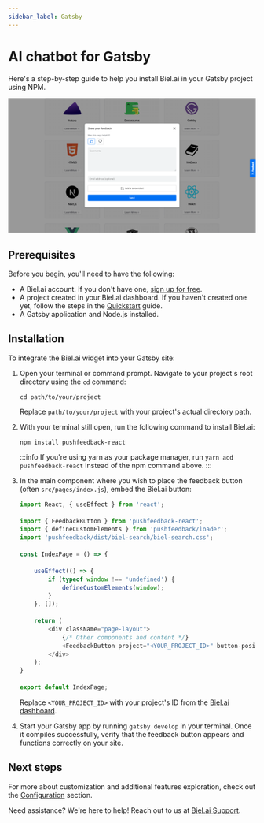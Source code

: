 ```yaml
---
sidebar_label: Gatsby
---
```


# AI chatbot for Gatsby

Here's a step-by-step guide to help you install Biel.ai in your Gatsby project using NPM.

![Feedback wiget for docs screenshot](./images/feedback-widget-docs.png)

## Prerequisites

Before you begin, you'll need to have the following:

- A Biel.ai account. If you don't have one, [sign up for free](https://app.biel.ai/accounts/signup/).
- A project created in your Biel.ai dashboard. If you haven't created one yet, follow the steps in the [Quickstart](../quickstart.md#2-create-a-project) guide.
- A Gatsby application and Node.js installed.

## Installation

To integrate the Biel.ai widget into your Gatsby site:

1. Open your terminal or command prompt. Navigate to your project's root directory using the `cd` command:

    ```console
    cd path/to/your/project
    ```
    
    Replace `path/to/your/project` with your project's actual directory path.

1. With your terminal still open, run the following command to install Biel.ai:

    ```console
    npm install pushfeedback-react
    ```

    :::info
    If you're using yarn as your package manager, run `yarn add pushfeedback-react` instead of the npm command above.
    :::

1. In the main component where you wish to place the feedback button (often `src/pages/index.js`), embed the Biel.ai button:

    ```ts
    import React, { useEffect } from 'react';

    import { FeedbackButton } from 'pushfeedback-react';
    import { defineCustomElements } from 'pushfeedback/loader';
    import 'pushfeedback/dist/biel-search/biel-search.css';

    const IndexPage = () => {
        
        useEffect(() => {
            if (typeof window !== 'undefined') {
                defineCustomElements(window);
            }
        }, []);

        return (
            <div className="page-layout">
                {/* Other components and content */}
                <FeedbackButton project="<YOUR_PROJECT_ID>" button-position="bottom-right" modal-position="bottom-right" button-style="dark">Feedback</FeedbackButton>
            </div>
        );
    }

    export default IndexPage;
    ```

    Replace `<YOUR_PROJECT_ID>` with your project's ID from the [Biel.ai dashboard](../quickstart.md#2-create-a-project).

1. Start your Gatsby app by running `gatsby develop` in your terminal. Once it compiles successfully, verify that the feedback button appears and functions correctly on your site.

## Next steps

For more about customization and additional features exploration, check out the [Configuration](/category/configuration) section.

Need assistance? We're here to help! Reach out to us at [Biel.ai Support](https://biel.ai/contact).